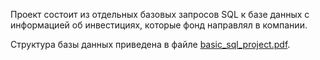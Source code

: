 Проект состоит из отдельных базовых запросов SQL к базе данных с информацией об инвестициях, которые фонд направлял в компании.

Структура базы данных приведена в файле [basic_sql_project.pdf](06_sql_basic/basic_sql_description.pdf).

